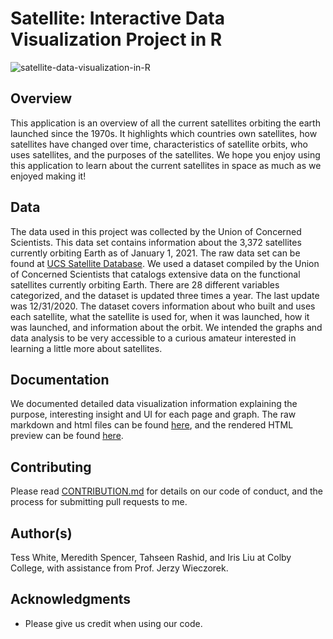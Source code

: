 # Satellite: Interactive Data Visualization Project in R
![satellite-data-visualization-in-R](https://images.idgesg.net/images/article/2019/07/cso_nw_global_network_distributed_decentralized_connections_by_nicoelnino_gettyimages-959876146_2400x1600-100801370-large.jpg)

## Overview
This application is an overview of all the current satellites orbiting the earth launched since the 1970s. It highlights which countries own satellites, how satellites have changed over time, characteristics of satellite orbits, who uses satellites, and the purposes of the satellites. We hope you enjoy using this application to learn about the current satellites in space as much as we enjoyed making it!

## Data
The data used in this project was collected by the Union of Concerned Scientists. This data set contains information about the 3,372 satellites currently orbiting Earth as of January 1, 2021. The raw data set can be found at [UCS Satellite Database](https://www.ucsusa.org/resources/satellite-database). We used a dataset compiled by the Union of Concerned Scientists that catalogs extensive data on the functional satellites currently orbiting Earth. There are 28 different variables categorized, and the dataset is updated three times a year. The last update was 12/31/2020. The dataset covers information about who built and uses each satellite, what the satellite is used for, when it was launched, how it was launched, and information about the orbit. We intended the graphs and data analysis to be very
accessible to a curious amateur interested in learning a little more about satellites.

## Documentation
We documented detailed data visualization information explaining the purpose, interesting insight and UI for each page and graph.  The raw markdown and html files can be found [here](https://github.com/irises0605/Satellite/tree/main/documentation), and the rendered HTML preview can be found [here](https://htmlpreview.github.io/?https://github.com/irises0605/Satellite/blob/main/documentation/user-document.html). 

## Contributing

Please read [CONTRIBUTION.md](https://github.com/irises0605/Contribution) for details on our code of conduct, and the process for submitting pull requests to me.

## Author(s)

Tess White, Meredith Spencer, Tahseen Rashid, and Iris Liu at Colby College, with assistance from Prof. Jerzy Wieczorek.


## Acknowledgments

* Please give us credit when using our code. 
